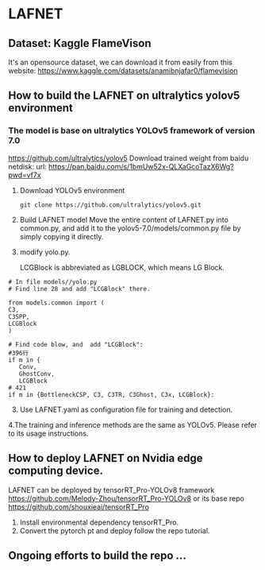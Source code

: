 # LAFNET

## Dataset: Kaggle FlameVison
It's an opensource dataset, we can download it from easily from this website: https://www.kaggle.com/datasets/anamibnjafar0/flamevision

## How to build the LAFNET on ultralytics yolov5 environment
### The model is base on ultralytics YOLOv5 framework of version 7.0 
https://github.com/ultralytics/yolov5
Download trained weight from baidu netdisk:
url: https://pan.baidu.com/s/1bmUw52x-QLXaGcoTazX6Wg?pwd=vf7x

1. Download YOLOv5 environment
   
   `git clone https://github.com/ultralytics/yolov5.git`
   
2. Build LAFNET model
  Move the entire content of LAFNET.py into common.py, and add it to the yolov5-7.0/models/common.py file by simply copying it directly.
   


2. modify yolo.py.

   LCGBlock is abbreviated as LGBLOCK, which means LG Block.
   
 ```
# In file models//yolo.py
# Find line 28 and add "LCGBlock" there.

from models.common import (
C3,
C3SPP,
LCGBlock
)

# Find code blow, and  add "LCGBlock":
#396行
if m in {
    Conv,
    GhostConv,
    LCGBlock
# 421
if m in {BottleneckCSP, C3, C3TR, C3Ghost, C3x, LCGBlock}:
 ```
3. Use LAFNET.yaml as configuration  file for training and detection.

4.The training and inference methods are the same as YOLOv5. Please refer to its usage instructions.



## How to deploy LAFNET on Nvidia edge computing device.

LAFNET can be deployed by tensorRT_Pro-YOLOv8 framework https://github.com/Melody-Zhou/tensorRT_Pro-YOLOv8
or its base repo https://github.com/shouxieai/tensorRT_Pro

1. Install environmental dependency tensorRT_Pro.
2. Convert the pytorch pt and deploy follow the repo tutorial.



## Ongoing efforts to build the repo ...

   

